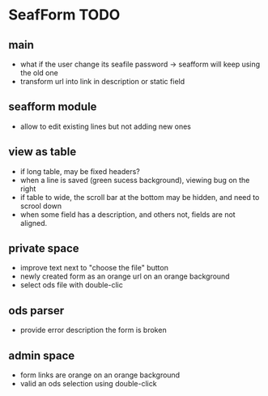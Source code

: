 SeafForm TODO
=============

main
----

- what if the user change its seafile password -> seafform will keep using the old one
- transform url into link in description or static field

seafform module
---------------

- allow to edit existing lines but not adding new ones

view as table
-------------

- if long table, may be fixed headers?
- when a line is saved (green sucess background), viewing bug on the right
- if table to wide, the scroll bar at the bottom may be hidden, and need to scrool down
- when some field has a description, and others not, fields are not aligned.

private space
-------------

- improve text next to "choose the file" button
- newly created form as an orange url on an orange background
- select ods file with double-clic

ods parser
----------

- provide error description the form is broken

admin space
-----------

- form links are orange on an orange background
- valid an ods selection using double-click

